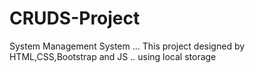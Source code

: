 # CRUDS-Project
System Management System ... This project designed by HTML,CSS,Bootstrap and JS .. using local storage
